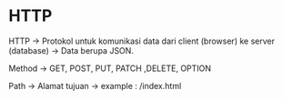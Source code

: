 # HTTP

HTTP -> Protokol untuk komunikasi data dari client (browser) ke server (database) -> Data berupa JSON.

Method -> GET, POST, PUT, PATCH ,DELETE, OPTION

Path -> Alamat tujuan -> example : /index.html

